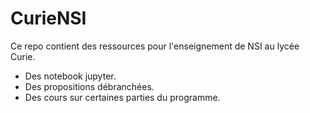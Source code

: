 # CurieNSI
Ce repo contient des ressources pour l'enseignement de NSI au lycée Curie.
* Des notebook jupyter.
* Des propositions débranchées.
* Des cours sur certaines parties du programme.
